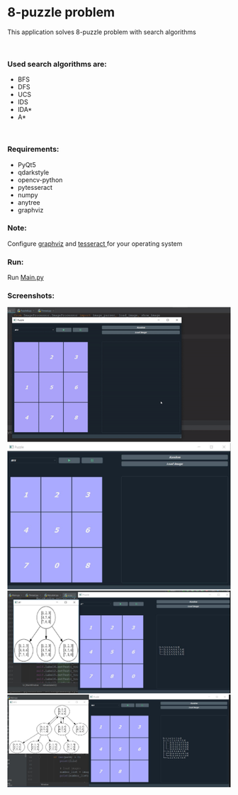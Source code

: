 <h1> 8-puzzle problem </h1>
<p> This application solves 8-puzzle problem with search algorithms</p>
<br>
<h3>Used search algorithms are: </h3>
<ul>
  <li>BFS</li>
  <li>DFS</li>
  <li>UCS</li>
  <li>IDS</li>
  <li>IDA*</li>
  <li>A*</li>
</ul>
<br>
<h3>Requirements: </h3>
<ul>
  <li>PyQt5</li>
  <li>qdarkstyle</li>
  <li>opencv-python</li>
  <li>pytesseract</li>
  <li>numpy</li>
  <li>anytree</li>
   <li>graphviz</li>
</ul>

<h3>Note: </h3>
<p>Configure <a href="http://graphviz.org/" target="_blank">graphviz</a>
and <a href = "https://github.com/tesseract-ocr/tesseract/wiki" target="_blank"> tesseract </a>
for your operating system
</p>

<h3>Run: </h3>
  Run <a href="https://github.com/iamMHZ/AI/blob/master/view/Main.py">Main.py</a>
  

<h3>Screenshots: </h3>

<img src="https://github.com/iamMHZ/AI/blob/master/doc/ai.gif" alt="UI" >
<br>
<img src="https://github.com/iamMHZ/AI/blob/master/doc/puzzle1.JPG" alt="UI" >
<br>
<img src="https://github.com/iamMHZ/AI/blob/master/doc/puzzle2.JPG" alt="UI" >
<br>
<img src="https://github.com/iamMHZ/AI/blob/master/doc/puzzle3.JPG" alt="UI" >



